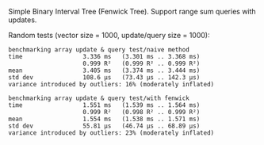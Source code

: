 Simple Binary Interval Tree (Fenwick Tree). Support range sum queries with updates.

Random tests (vector size = 1000, update/query size = 1000):

    benchmarking array update & query test/naive method
    time                 3.336 ms   (3.301 ms .. 3.368 ms)
                         0.999 R²   (0.999 R² .. 0.999 R²)
    mean                 3.405 ms   (3.374 ms .. 3.444 ms)
    std dev              108.6 μs   (73.43 μs .. 142.3 μs)
    variance introduced by outliers: 16% (moderately inflated)
    
    benchmarking array update & query test/with fenwick
    time                 1.551 ms   (1.539 ms .. 1.564 ms)
                         0.999 R²   (0.998 R² .. 0.999 R²)
    mean                 1.554 ms   (1.538 ms .. 1.571 ms)
    std dev              55.81 μs   (46.74 μs .. 68.89 μs)
    variance introduced by outliers: 23% (moderately inflated)

